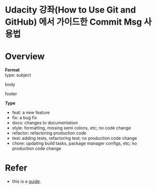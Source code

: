 # Udacity 강좌(How to Use Git and GitHub) 에서 가이드한 Commit Msg 사용법

# Overview
__Format__<br/>
type: subject

body

footer

__Type__
- feat: a new feature  
- fix: a bug fix
- docs: changes to documentation
- style: formatting, missing semi colons, etc; no code change
- refactor: refactoring production code
- test: adding tests, refactoring test; no production code change
- chore: updating build tasks, package manager configs, etc; no production code change

# Refer
 - this is a
   [guide](http://udacity.github.io/git-styleguide/).
